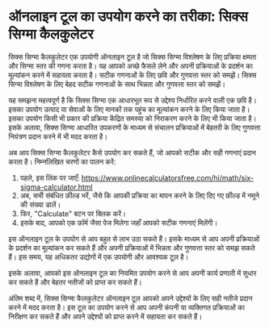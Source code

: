 ऑनलाइन टूल का उपयोग करने का तरीका: सिक्स सिग्मा कैलकुलेटर
=========================================================

सिक्स सिग्मा कैलकुलेटर एक उपयोगी ऑनलाइन टूल है जो सिक्स सिग्मा विश्लेषण के लिए प्रक्रिया क्षमता और सिग्मा स्तर की गणना करता है। यह आपको अच्छे फैसले लेने और अपनी प्रक्रियाओं के प्रदर्शन का मूल्यांकन करने में सहायता करता है। सटीक गणनाओं के लिए छवि और गुणवत्ता स्तर को समझें। सिक्स सिग्मा विश्लेषण के लिए बेहद सटीक गणनाओं के साथ भिन्नता और गुणवत्ता स्तर को समझें।

यह समझना महत्वपूर्ण है कि सिक्स सिग्मा एक आधारभूत रूप से उद्देश्य निर्धारित करने वाली एक छवि है। इसका उपयोग उत्पाद या सेवाओं के लिए मानकों तक पहुंच का मूल्यांकन करने के लिए किया जाता है। इसका उपयोग किसी भी प्रकार की प्रक्रिया केंद्रित समस्या को निराकरण करने के लिए भी किया जाता है। इसके अलावा, सिक्स सिग्मा आधारित उपकरणों के माध्यम से संचालन प्रक्रियाओं में बेहतरी के लिए गुणवत्ता नियंत्रण प्रदान करने में भी मदद करता है।

अब आप सिक्स सिग्मा कैलकुलेटर कैसे उपयोग कर सकते हैं, जो आपको सटीक और सही गणनाएं प्रदान करता है। निम्नलिखित चरणों का पालन करें:

1. पहले, इस लिंक पर जाएँ: <https://www.onlinecalculatorsfree.com/hi/math/six-sigma-calculator.html>
2. अब, सभी संबंधित फ़ील्ड भरें, जैसे कि आपकी प्रक्रिया का मापन करने के लिए दिए गए फ़ील्ड में नमूने की संख्या डालें।
3. फिर, "Calculate" बटन पर क्लिक करें।
4. इसके बाद, आपको एक फ़ॉर्म जैसा पेज मिलेगा जहाँ आपको सटीक गणनाएं मिलेंगी।

इस ऑनलाइन टूल के उपयोग से आप बहुत से लाभ उठा सकते हैं। इसके माध्यम से आप अपनी प्रक्रियाओं के प्रदर्शन का मूल्यांकन कर सकते हैं और अपनी प्रक्रियाओं में भिन्नता और गुणवत्ता स्तर को समझ सकते हैं। इस समय, यह अधिकतर उद्योगों में एक उपयोगी और आवश्यक टूल है।

इसके अलावा, आपको इस ऑनलाइन टूल का नियमित उपयोग करने से आप अपनी कार्य प्रणाली में सुधार कर सकते हैं और बेहतर नतीजों को प्राप्त कर सकते हैं।

अंतिम शब्द में, सिक्स सिग्मा कैलकुलेटर ऑनलाइन टूल आपको अपने उद्देश्यों के लिए सही नतीजे प्रदान करने में मदद करता है। इस टूल का उपयोग करने से आप अपनी कंपनी या व्यक्तिगत प्रक्रियाओं का निरीक्षण कर सकते हैं और अपने उद्देश्यों को प्राप्त करने में सहायता कर सकते हैं।